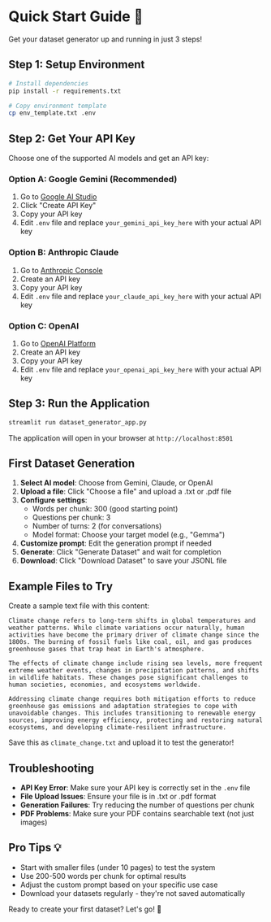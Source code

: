 # Quick Start Guide 🚀

Get your dataset generator up and running in just 3 steps!

## Step 1: Setup Environment

```bash
# Install dependencies
pip install -r requirements.txt

# Copy environment template
cp env_template.txt .env
```

## Step 2: Get Your API Key

Choose one of the supported AI models and get an API key:

### Option A: Google Gemini (Recommended)
1. Go to [Google AI Studio](https://makersuite.google.com/app/apikey)
2. Click "Create API Key"
3. Copy your API key
4. Edit `.env` file and replace `your_gemini_api_key_here` with your actual API key

### Option B: Anthropic Claude
1. Go to [Anthropic Console](https://console.anthropic.com/)
2. Create an API key
3. Copy your API key
4. Edit `.env` file and replace `your_claude_api_key_here` with your actual API key

### Option C: OpenAI
1. Go to [OpenAI Platform](https://platform.openai.com/api-keys)
2. Create an API key
3. Copy your API key
4. Edit `.env` file and replace `your_openai_api_key_here` with your actual API key

## Step 3: Run the Application

```bash
streamlit run dataset_generator_app.py
```

The application will open in your browser at `http://localhost:8501`

## First Dataset Generation

1. **Select AI model**: Choose from Gemini, Claude, or OpenAI
2. **Upload a file**: Click "Choose a file" and upload a .txt or .pdf file
3. **Configure settings**:
   - Words per chunk: 300 (good starting point)
   - Questions per chunk: 3
   - Number of turns: 2 (for conversations)
   - Model format: Choose your target model (e.g., "Gemma")
4. **Customize prompt**: Edit the generation prompt if needed
5. **Generate**: Click "Generate Dataset" and wait for completion
6. **Download**: Click "Download Dataset" to save your JSONL file

## Example Files to Try

Create a sample text file with this content:

```
Climate change refers to long-term shifts in global temperatures and weather patterns. While climate variations occur naturally, human activities have become the primary driver of climate change since the 1800s. The burning of fossil fuels like coal, oil, and gas produces greenhouse gases that trap heat in Earth's atmosphere.

The effects of climate change include rising sea levels, more frequent extreme weather events, changes in precipitation patterns, and shifts in wildlife habitats. These changes pose significant challenges to human societies, economies, and ecosystems worldwide.

Addressing climate change requires both mitigation efforts to reduce greenhouse gas emissions and adaptation strategies to cope with unavoidable changes. This includes transitioning to renewable energy sources, improving energy efficiency, protecting and restoring natural ecosystems, and developing climate-resilient infrastructure.
```

Save this as `climate_change.txt` and upload it to test the generator!

## Troubleshooting

- **API Key Error**: Make sure your API key is correctly set in the `.env` file
- **File Upload Issues**: Ensure your file is in .txt or .pdf format
- **Generation Failures**: Try reducing the number of questions per chunk
- **PDF Problems**: Make sure your PDF contains searchable text (not just images)

## Pro Tips 💡

- Start with smaller files (under 10 pages) to test the system
- Use 200-500 words per chunk for optimal results
- Adjust the custom prompt based on your specific use case
- Download your datasets regularly - they're not saved automatically

Ready to create your first dataset? Let's go! 🎉 